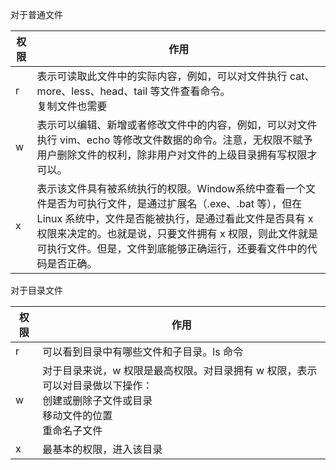 对于普通文件

| 权限 | 作用                                                         |
| ---- | ------------------------------------------------------------ |
| r    | 表示可读取此文件中的实际内容，例如，可以对文件执行 cat、more、less、head、tail 等文件查看命令。<br />复制文件也需要 |
| w    | 表示可以编辑、新增或者修改文件中的内容，例如，可以对文件执行 vim、echo 等修改文件数据的命令。注意，无权限不赋予用户删除文件的权利，除非用户对文件的上级目录拥有写权限才可以。 |
| x    | 表示该文件具有被系统执行的权限。Window系统中查看一个文件是否为可执行文件，是通过扩展名（.exe、.bat 等），但在 Linux 系统中，文件是否能被执行，是通过看此文件是否具有 x 权限来决定的。也就是说，只要文件拥有 x 权限，则此文件就是可执行文件。但是，文件到底能够正确运行，还要看文件中的代码是否正确。 |

对于目录文件

| 权限 | 作用                                                         |
| ---- | ------------------------------------------------------------ |
| r    | 可以看到目录中有哪些文件和子目录。ls 命令                    |
| w    | 对于目录来说，w 权限是最高权限。对目录拥有 w 权限，表示可以对目录做以下操作：<br /> 创建或删除子文件或目录<br />移动文件的位置<br />重命名子文件 |
| x    | 最基本的权限，进入该目录                                     |






